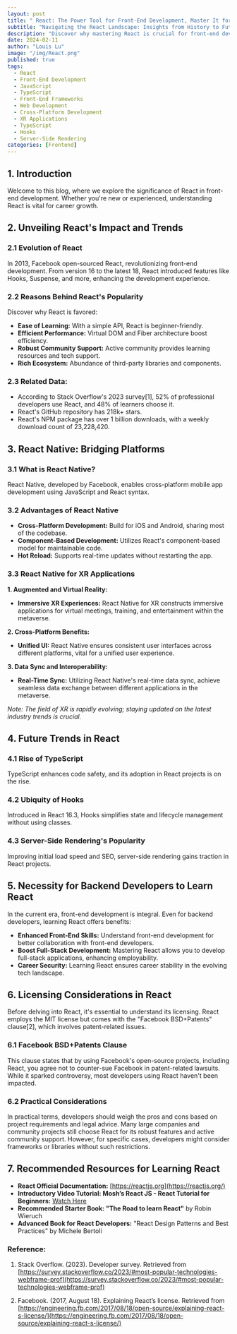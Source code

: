 ```yaml
---
layout: post
title: " React: The Power Tool for Front-End Development, Master It for a Secure Career!"
subtitle: "Navigating the React Landscape: Insights from History to Future Trends"
description: "Discover why mastering React is crucial for front-end developers. From its inception to future trends, explore the impact and potential horizons."
date: 2024-02-11
author: "Louis Lu"
image: "/img/React.png"
published: true
tags:
  - React
  - Front-End Development
  - JavaScript
  - TypeScript
  - Front-End Frameworks
  - Web Development
  - Cross-Platform Development
  - XR Applications
  - TypeScript
  - Hooks
  - Server-Side Rendering
categories: [Frontend]
---
```


## 1. Introduction

Welcome to this blog, where we explore the significance of React in front-end development. Whether you're new or experienced, understanding React is vital for career growth.

## 2. Unveiling React's Impact and Trends

### 2.1 Evolution of React

In 2013, Facebook open-sourced React, revolutionizing front-end development. From version 16 to the latest 18, React introduced features like Hooks, Suspense, and more, enhancing the development experience.

### 2.2 Reasons Behind React's Popularity

Discover why React is favored:

- **Ease of Learning:** With a simple API, React is beginner-friendly.
- **Efficient Performance:** Virtual DOM and Fiber architecture boost efficiency.
- **Robust Community Support:** Active community provides learning resources and tech support.
- **Rich Ecosystem:** Abundance of third-party libraries and components.

### 2.3 Related Data:

- According to Stack Overflow's 2023 survey[1], 52% of professional developers use React, and 48% of learners choose it.
- React's GitHub repository has 218k+ stars.
- React's NPM package has over 1 billion downloads, with a weekly download count of 23,228,420.

## 3. React Native: Bridging Platforms

### 3.1 What is React Native?

React Native, developed by Facebook, enables cross-platform mobile app development using JavaScript and React syntax.

### 3.2 Advantages of React Native

- **Cross-Platform Development:** Build for iOS and Android, sharing most of the codebase.
- **Component-Based Development:** Utilizes React's component-based model for maintainable code.
- **Hot Reload:** Supports real-time updates without restarting the app.

### 3.3 React Native for XR Applications

**1. Augmented and Virtual Reality:**

- **Immersive XR Experiences:** React Native for XR constructs immersive applications for virtual meetings, training, and entertainment within the metaverse.

**2. Cross-Platform Benefits:**

- **Unified UI:** React Native ensures consistent user interfaces across different platforms, vital for a unified user experience.

**3. Data Sync and Interoperability:**

- **Real-Time Sync:** Utilizing React Native's real-time data sync, achieve seamless data exchange between different applications in the metaverse.

_Note: The field of XR is rapidly evolving; staying updated on the latest industry trends is crucial._

## 4. Future Trends in React

### 4.1 Rise of TypeScript

TypeScript enhances code safety, and its adoption in React projects is on the rise.

### 4.2 Ubiquity of Hooks

Introduced in React 16.3, Hooks simplifies state and lifecycle management without using classes.

### 4.3 Server-Side Rendering's Popularity

Improving initial load speed and SEO, server-side rendering gains traction in React projects.

## 5. Necessity for Backend Developers to Learn React

In the current era, front-end development is integral. Even for backend developers, learning React offers benefits:

- **Enhanced Front-End Skills:** Understand front-end development for better collaboration with front-end developers.
- **Boost Full-Stack Development:** Mastering React allows you to develop full-stack applications, enhancing employability.
- **Career Security:** Learning React ensures career stability in the evolving tech landscape.

## 6. Licensing Considerations in React

Before delving into React, it's essential to understand its licensing. React employs the MIT license but comes with the "Facebook BSD+Patents" clause[2], which involves patent-related issues.

### 6.1 Facebook BSD+Patents Clause

This clause states that by using Facebook's open-source projects, including React, you agree not to counter-sue Facebook in patent-related lawsuits. While it sparked controversy, most developers using React haven't been impacted.

### 6.2 Practical Considerations

In practical terms, developers should weigh the pros and cons based on project requirements and legal advice. Many large companies and community projects still choose React for its robust features and active community support. However, for specific cases, developers might consider frameworks or libraries without such restrictions.

## 7. Recommended Resources for Learning React

- **React Official Documentation:** [https://reactjs.org](https://reactjs.org/)
- **Introductory Video Tutorial: Mosh’s React JS - React Tutorial for Beginners:** [Watch Here](https://www.youtube.com/watch?v=Ke90Tje7VS0&t=243s)
- **Recommended Starter Book: "The Road to learn React"** by Robin Wieruch
- **Advanced Book for React Developers:** "React Design Patterns and Best Practices" by Michele Bertoli

### Reference:

1. Stack Overflow. (2023). Developer survey. Retrieved from [https://survey.stackoverflow.co/2023/#most-popular-technologies-webframe-prof](https://survey.stackoverflow.co/2023/#most-popular-technologies-webframe-prof)

2. Facebook. (2017, August 18). Explaining React’s license. Retrieved from [https://engineering.fb.com/2017/08/18/open-source/explaining-react-s-license/](https://engineering.fb.com/2017/08/18/open-source/explaining-react-s-license/)
